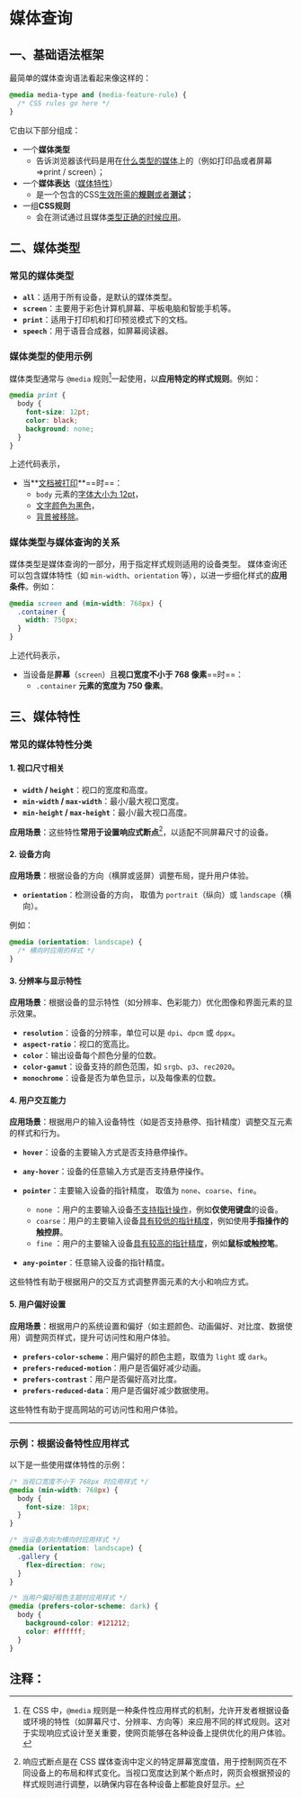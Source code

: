 # 媒体查询

## 一、基础语法框架

最简单的媒体查询语法看起来像这样的：

```css
@media media-type and (media-feature-rule) {
  /* CSS rules go here */
}
```

它由以下部分组成：

- 一个**媒体类型**
  * 告诉浏览器该代码是用在<u>什么类型的媒体</u>上的（例如打印品或者屏幕=>print / screen）；
- 一个**媒体表达**（<u>媒体特性</u>）
  * 是一个包含的CSS<u>生效所需的**规则**或者**测试**</u>；
- 一组**CSS规则**
  * 会在测试通过且媒体<u>类型正确的时候应用</u>。



## 二、媒体类型

### 常见的媒体类型

- **`all`**：适用于所有设备，是默认的媒体类型。
- **`screen`**：主要用于彩色计算机屏幕、平板电脑和智能手机等。
- **`print`**：适用于打印机和打印预览模式下的文档。
- **`speech`**：用于语音合成器，如屏幕阅读器。



### 媒体类型的使用示例

媒体类型通常与 `@media` 规则[^1]一起使用，以**应用特定的样式规则**。例如：

```css
@media print {
  body {
    font-size: 12pt;
    color: black;
    background: none;
  }
}
```

上述代码表示，

* 当**<u>文档被打印</u>**==时==：
  * `body` 元素的<u>字体大小为 12pt</u>，
  * <u>文字颜色为黑色</u>，
  * <u>背景被移除</u>。



### 媒体类型与媒体查询的关系

媒体类型是媒体查询的一部分，用于指定样式规则适用的设备类型。
媒体查询还可以包含媒体特性（如 `min-width`、`orientation` 等），以进一步细化样式的**应用条件**。例如：

```css
@media screen and (min-width: 768px) {
  .container {
    width: 750px;
  }
}
```

上述代码表示，

* 当设备是**屏幕**（`screen`）且**视口宽度不小于 768 像素**==时==：
  * `.container` **元素的宽度为 750 像素**。



## 三、媒体特性

### 常见的媒体特性分类

#### 1. **视口尺寸相关**

- **`width` / `height`**：视口的宽度和高度。
- **`min-width` / `max-width`**：最小/最大视口宽度。
- **`min-height` / `max-height`**：最小/最大视口高度。

**应用场景**：这些特性**常用于设置响应式断点**[^2]，以适配不同屏幕尺寸的设备。

#### 2. **设备方向**

**应用场景**：根据设备的方向（横屏或竖屏）调整布局，提升用户体验。

- **`orientation`**：检测设备的方向，
  取值为 `portrait`（纵向）或 `landscape`（横向）。

例如：

```css
@media (orientation: landscape) {
  /* 横向时应用的样式 */
}
```

#### 3. **分辨率与显示特性**

**应用场景**：根据设备的显示特性（如分辨率、色彩能力）优化图像和界面元素的显示效果。

- **`resolution`**：设备的分辨率，单位可以是 `dpi`、`dpcm` 或 `dppx`。
- **`aspect-ratio`**：视口的宽高比。
- **`color`**：输出设备每个颜色分量的位数。
- **`color-gamut`**：设备支持的颜色范围，如 `srgb`、`p3`、`rec2020`。
- **`monochrome`**：设备是否为单色显示，以及每像素的位数。

#### 4. **用户交互能力**

**应用场景**：根据用户的输入设备特性（如是否支持悬停、指针精度）调整交互元素的样式和行为。

- **`hover`**：设备的主要输入方式是否支持悬停操作。
- **`any-hover`**：设备的任意输入方式是否支持悬停操作。
- **`pointer`**：主要输入设备的指针精度，
  取值为 `none`、`coarse`、`fine`。
  * `none` ：用户的主要输入设备<u>不支持指针操作</u>，例如**仅使用键盘**的设备。     
  * `coarse`：用户的主要输入设备<u>具有较低的指针精度</u>，例如使用**手指操作的触控屏**。 
  * `fine` ：用户的主要输入设备<u>具有较高的指针精度</u>，例如**鼠标或触控笔**。

- **`any-pointer`**：任意输入设备的指针精度。

这些特性有助于根据用户的交互方式调整界面元素的大小和响应方式。

#### 5. **用户偏好设置**

**应用场景**：根据用户的系统设置和偏好（如主题颜色、动画偏好、对比度、数据使用）调整网页样式，提升可访问性和用户体验。

- **`prefers-color-scheme`**：用户偏好的颜色主题，取值为 `light` 或 `dark`。
- **`prefers-reduced-motion`**：用户是否偏好减少动画。
- **`prefers-contrast`**：用户是否偏好高对比度。
- **`prefers-reduced-data`**：用户是否偏好减少数据使用。

这些特性有助于提高网站的可访问性和用户体验。

------

### 示例：根据设备特性应用样式

以下是一些使用媒体特性的示例：

```css
/* 当视口宽度不小于 768px 时应用样式 */
@media (min-width: 768px) {
  body {
    font-size: 18px;
  }
}
```



```css
/* 当设备方向为横向时应用样式 */
@media (orientation: landscape) {
  .gallery {
    flex-direction: row;
  }
}
```



```css
/* 当用户偏好暗色主题时应用样式 */
@media (prefers-color-scheme: dark) {
  body {
    background-color: #121212;
    color: #ffffff;
  }
}
```

















## 注释：

[^1]:在 CSS 中，`@media` 规则是一种条件性应用样式的机制，允许开发者根据设备或环境的特性（如屏幕尺寸、分辨率、方向等）来应用不同的样式规则。这对于实现响应式设计至关重要，使网页能够在各种设备上提供优化的用户体验。

[^2]:响应式断点是在 CSS 媒体查询中定义的特定屏幕宽度值，用于控制网页在不同设备上的布局和样式变化。当视口宽度达到某个断点时，网页会根据预设的样式规则进行调整，以确保内容在各种设备上都能良好显示。
